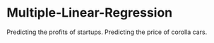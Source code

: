 # Multiple-Linear-Regression

Predicting the profits of startups.
Predicting the price of corolla cars.
